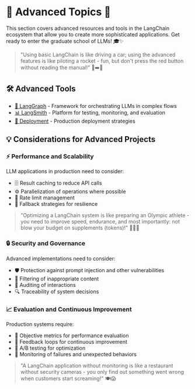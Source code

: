 # 🔬 Advanced Topics 🚀

This section covers advanced resources and tools in the LangChain ecosystem that allow you to create more sophisticated applications. Get ready to enter the graduate school of LLMs! 🎓✨

> "Using basic LangChain is like driving a car; using the advanced features is like piloting a rocket - fun, but don't press the red button without reading the manual!" 🚗➡️🚀

## 🛠️ Advanced Tools

- [🔄 LangGraph](./langgraph/README.md) - Framework for orchestrating LLMs in complex flows
- [📊 LangSmith](./langsmith/README.md) - Platform for testing, monitoring, and evaluation
- [🚢 Deployment](./deployment/README.md) - Production deployment strategies

## 💡 Considerations for Advanced Projects

### ⚡ Performance and Scalability

LLM applications in production need to consider:

- 🗄️ Result caching to reduce API calls
- ⚙️ Parallelization of operations where possible
- 🚦 Rate limit management
- 🔄 Fallback strategies for resilience

> "Optimizing a LangChain system is like preparing an Olympic athlete - you need to improve speed, endurance, and most importantly: not blow your budget on supplements (tokens)!" 🏃‍♂️💨

### 🔒 Security and Governance

Advanced implementations need to consider:

- 🛡️ Protection against prompt injection and other vulnerabilities
- 🧹 Filtering of inappropriate content
- 📝 Auditing of interactions
- 🔍 Traceability of system decisions

### 📈 Evaluation and Continuous Improvement

Production systems require:

- 📏 Objective metrics for performance evaluation
- 🔄 Feedback loops for continuous improvement
- 🧪 A/B testing for optimization
- 🔔 Monitoring of failures and unexpected behaviors

> "A LangChain application without monitoring is like a restaurant without security cameras - you only find out something went wrong when customers start screaming!" 🍽️😱